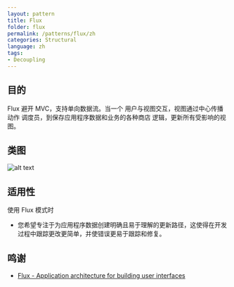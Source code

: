 ```yaml
---
layout: pattern
title: Flux
folder: flux
permalink: /patterns/flux/zh
categories: Structural
language: zh
tags:
- Decoupling
---
```


## 目的
Flux 避开 MVC，支持单向数据流。当一个
用户与视图交互，视图通过中心传播动作
调度员，到保存应用程序数据和业务的各种商店
逻辑，更新所有受影响的视图。

## 类图
![alt text](./etc/flux.png "Flux")

## 适用性
使用 Flux 模式时

* 您希望专注于为应用程序数据创建明确且易于理解的更新路径，这使得在开发过程中跟踪更改更简单，并使错误更易于跟踪和修复。

## 鸣谢

* [Flux - Application architecture for building user interfaces](http://facebook.github.io/flux/)
